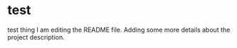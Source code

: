 # test

test thing
I am editing the README file. Adding some more details about the project description.
